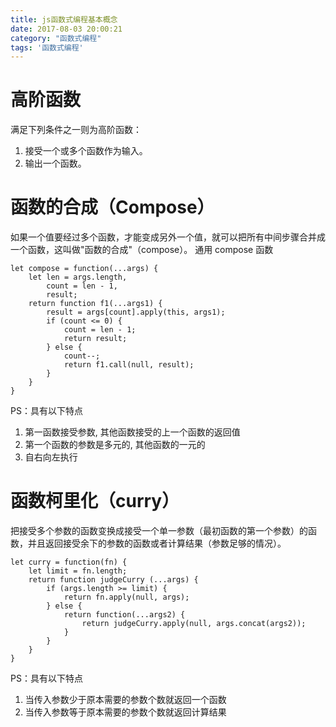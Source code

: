 ```yaml
---
title: js函数式编程基本概念
date: 2017-08-03 20:00:21
category: "函数式编程"
tags: '函数式编程'
---
```

#	高阶函数
满足下列条件之一则为高阶函数：
1.	接受一个或多个函数作为输入。
2.	输出一个函数。

#	函数的合成（Compose）
如果一个值要经过多个函数，才能变成另外一个值，就可以把所有中间步骤合并成一个函数，这叫做"函数的合成"（compose）。
通用 compose 函数
```
let compose = function(...args) {
	let len = args.length,
		count = len - 1,
		result;
	return function f1(...args1) {
		result = args[count].apply(this, args1);
		if (count <= 0) {
			count = len - 1;
			return result;
		} else {
			count--;
			return f1.call(null, result);
		}
	}
}
```
PS：具有以下特点
1.	第一函数接受参数, 其他函数接受的上一个函数的返回值
2.	第一个函数的参数是多元的, 其他函数的一元的
3.	自右向左执行

#	函数柯里化（curry）
把接受多个参数的函数变换成接受一个单一参数（最初函数的第一个参数）的函数，并且返回接受余下的参数的函数或者计算结果（参数足够的情况）。
```
let curry = function(fn) {
	let limit = fn.length;
	return function judgeCurry (...args) {
		if (args.length >= limit) {
			return fn.apply(null, args);
		} else {
			return function(...args2) {
				return judgeCurry.apply(null, args.concat(args2));                                     
			}
		}
	}
}
```
PS：具有以下特点
1.	当传入参数少于原本需要的参数个数就返回一个函数
2.	当传入参数等于原本需要的参数个数就返回计算结果







